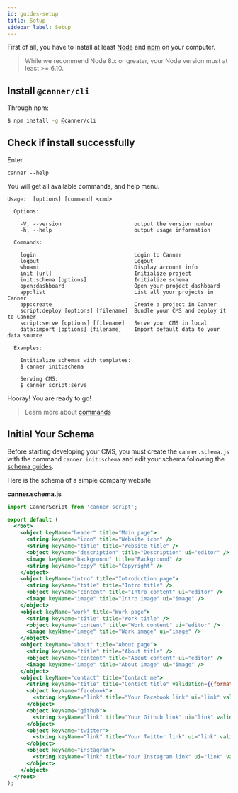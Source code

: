 ```yaml
---
id: guides-setup
title: Setup
sidebar_label: Setup
---
```



First of all, you have to install at least [Node](https://nodejs.org/en/download/) and [npm](http://npmjs.com/) on your computer.

> While we recommend Node 8.x or greater, your Node version must at least >= 6.10.

## Install `@canner/cli`

Through npm:

```sh
$ npm install -g @canner/cli
```

## Check if install successfully

Enter 

```
canner --help
```

You will get all available commands, and help menu.

```shell
Usage:  [options] [command] <cmd>

  Options:

    -V, --version                       output the version number
    -h, --help                          output usage information

  Commands:

    login                               Login to Canner
    logout                              Logout
    whoami                              Display account info
    init [url]                          Initialize project
    init:schema [options]               Initialize schema
    open:dashboard                      Open your project dashboard
    app:list                            List all your projects in Canner
    app:create                          Create a project in Canner
    script:deploy [options] [filename]  Bundle your CMS and deploy it to Canner
    script:serve [options] [filename]   Serve your CMS in local
    data:import [options] [filename]    Import default data to your data source

  Examples:

    Intitialize schemas with templates:
    $ canner init:schema

    Serving CMS:
    $ canner script:serve
```

Hooray! You are ready to go!

> Learn more about [commands](cli-commands.md)

## Initial Your Schema

Before starting developing your CMS, you must create the `canner.schema.js` with the command `canner init:schema` and edit your schema following the [schema guides](schema-overview).

Here is the schema of a simple company website

**canner.schema.js**
```jsx
import CannerScript from 'canner-script';

export default (
  <root>
    <object keyName="header" title="Main page">
      <string keyName="icon" title="Website icon" />
      <string keyName="title" title="Website title" />
      <object keyName="description" title="Description" ui="editor" />
      <image keyName="background" title="Background" />
      <string keyName="copy" title="Copyright" />
    </object>
    <object keyName="intro" title="Introduction page">
      <string keyName="title" title="Intro title" />
      <object keyName="content" title="Intro content" ui="editor" />
      <image keyName="image" title="Intro image" ui="image" />
    </object>
    <object keyName="work" title="Work page">
      <string keyName="title" title="Work title" />
      <object keyName="content" title="Work content" ui="editor" />
      <image keyName="image" title="Work image" ui="image" />
    </object>
    <object keyName="about" title="About page">
      <string keyName="title" title="About title" />
      <object keyName="content" title="About content" ui="editor" />
      <image keyName="image" title="About image" ui="image" />
    </object>
    <object keyName="contact" title="Contact me">
      <string keyName="title" title="Contact title" validation={{format: 'url'}} />
      <object keyName="facebook">
        <string keyName="link" title="Your Facebook link" ui="link" validation={{format: 'url'}} />
      </object>
      <object keyName="github">
        <string keyName="link" title="Your Github link" ui="link" validation={{format: 'url'}} />
      </object>
      <object keyName="twitter">
        <string keyName="link" title="Your Twitter link" ui="link" validation={{format: 'url'}} />
      </object>
      <object keyName="instagram">
        <string keyName="link" title="Your Instagram link" ui="link" validation={{format: 'url'}} />
      </object>
    </object>
  </root>
);
```

